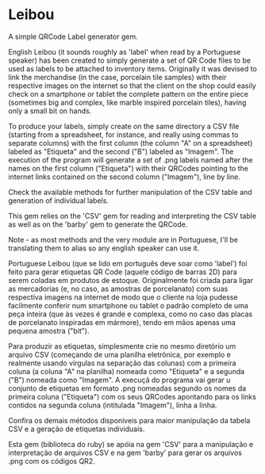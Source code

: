 # Leibou
A simple QRCode Label generator gem.

English
Leibou (it sounds roughly as 'label' when read by a Portuguese speaker) has been created to simply generate a set of QR Code files to be used as labels to be attached to inventory items. Originally it was devised to link the merchandise (in the case, porcelain tile samples) with their respective images on the internet so that the client on the shop could easily check on a smartphone or tablet the complete pattern on the entire piece (sometimes big and complex, like marble inspired porcelain tiles), having only a small bit on hands.

To produce your labels, simply create on the same directory a CSV file (starting from a spreadsheet, for instance, and really using commas to separate columns) with the first column (the column "A" on a spreadsheet) labeled as "Etiqueta" and the second ("B") labeled as "Imagem". The execution of the program will generate a set of .png labels named after the names on the first column ("Etiqueta") with their QRCodes pointing to the internet links contained on the second column ("Imagem"), line by line.

Check the available methods for further manipulation of the CSV table and generation of individual labels.

This gem relies on the 'CSV' gem for reading and interpreting the CSV table as well as on the 'barby' gem to generate the QRCode.

Note - as most methods and the very module are in Portuguese, I'll be translating them to alias so any english speaker can use it.

Portuguese
Leibou (que se lido em português deve soar como 'label') foi feito para gerar etiquetas QR Code (aquele código de barras 2D) para serem coladas em produtos de estoque. Originalmente foi criada para ligar as mercadorias (e, no caso, as amostras de porcelanato) com suas respectiva imagens na internet de modo que o cliente na loja pudesse facilmente conferir num smartphone ou tablet o padrão completo de uma peça inteira (que às vezes é grande e complexa, como no caso das placas de porcelanato inspiradas em mármore), tendo em mãos apenas uma pequena amostra ("bit").

Para produzir as etiquetas, simplesmente crie no mesmo diretório um arquivo CSV (começando de uma planilha eletrônica, por exemplo e realmente usando vírgulas na separação das colunas) com a primeira coluna (a coluna "A" na planilha) nomeada como "Etiqueta" e a segunda ("B") nomeada como "Imagem". A execuçã do programa vai gerar u conjunto de etiquetas em formato .png nomeadas segundo os nomes da primeira coluna ("Etiqueta") com os seus QRCodes apontando para os links contidos na segunda coluna (intitulada "Imagem"), linha a linha.

Confira os demais métodos disponíveis para maior manipulação da tabela CSV e a geração de etiquetas individuais.  

Esta gem (biblioteca do ruby) se apóia na gem 'CSV' para a manipulação e interpretação de arquivos CSV e na gem 'barby' para gerar os arquivos .png com os códigos QR2.